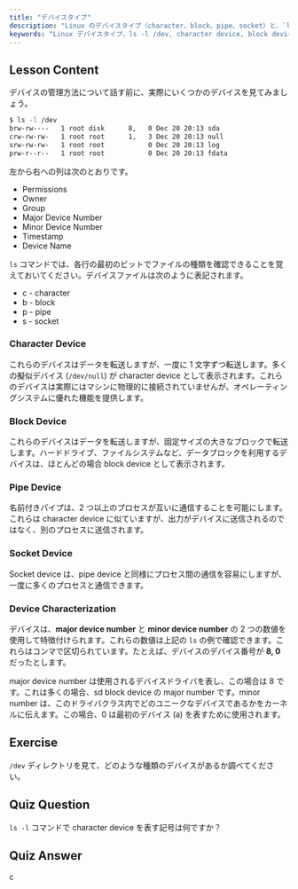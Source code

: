 ```yaml
---
title: "デバイスタイプ"
description: "Linux のデバイスタイプ（character、block、pipe、socket）と、`ls -l /dev` を使用してそれらを識別する方法について学びます。メジャー/マイナーデバイス番号を理解します。初心者向けの Linux チュートリアル。"
keywords: "Linux デバイスタイプ，ls -l /dev, character device, block device, major minor device number, Linux チュートリアル，Linux ガイド，初心者"
---
```


## Lesson Content

デバイスの管理方法について話す前に、実際にいくつかのデバイスを見てみましょう。

```bash
$ ls -l /dev
brw-rw----   1 root disk      8,   0 Dec 20 20:13 sda
crw-rw-rw-   1 root root      1,   3 Dec 20 20:13 null
srw-rw-rw-   1 root root           0 Dec 20 20:13 log
prw-r--r--   1 root root           0 Dec 20 20:13 fdata
```

左から右への列は次のとおりです。

- Permissions
- Owner
- Group
- Major Device Number
- Minor Device Number
- Timestamp
- Device Name

`ls` コマンドでは、各行の最初のビットでファイルの種類を確認できることを覚えておいてください。デバイスファイルは次のように表記されます。

- c - character
- b - block
- p - pipe
- s - socket

### Character Device

これらのデバイスはデータを転送しますが、一度に 1 文字ずつ転送します。多くの擬似デバイス (`/dev/null`) が character device として表示されます。これらのデバイスは実際にはマシンに物理的に接続されていませんが、オペレーティングシステムに優れた機能を提供します。

### Block Device

これらのデバイスはデータを転送しますが、固定サイズの大きなブロックで転送します。ハードドライブ、ファイルシステムなど、データブロックを利用するデバイスは、ほとんどの場合 block device として表示されます。

### Pipe Device

名前付きパイプは、2 つ以上のプロセスが互いに通信することを可能にします。これらは character device に似ていますが、出力がデバイスに送信されるのではなく、別のプロセスに送信されます。

### Socket Device

Socket device は、pipe device と同様にプロセス間の通信を容易にしますが、一度に多くのプロセスと通信できます。

### Device Characterization

デバイスは、**major device number** と **minor device number** の 2 つの数値を使用して特徴付けられます。これらの数値は上記の `ls` の例で確認できます。これらはコンマで区切られています。たとえば、デバイスのデバイス番号が **8, 0** だったとします。

major device number は使用されるデバイスドライバを表し、この場合は 8 です。これは多くの場合、sd block device の major number です。minor number は、このドライバクラス内でどのユニークなデバイスであるかをカーネルに伝えます。この場合、0 は最初のデバイス (a) を表すために使用されます。

## Exercise

`/dev` ディレクトリを見て、どのような種類のデバイスがあるか調べてください。

## Quiz Question

`ls -l` コマンドで character device を表す記号は何ですか？

## Quiz Answer

c
